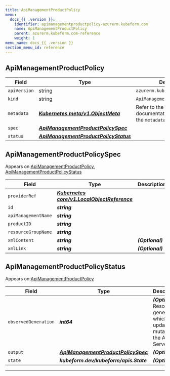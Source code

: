 ```yaml
---
title: ApiManagementProductPolicy
menu:
  docs_{{ .version }}:
    identifier: apimanagementproductpolicy-azurerm.kubeform.com
    name: ApiManagementProductPolicy
    parent: azurerm.kubeform.com-reference
    weight: 1
menu_name: docs_{{ .version }}
section_menu_id: reference
---
```


## ApiManagementProductPolicy
| Field | Type | Description |
| ------ | ----- | ----------- |
| `apiVersion` | string | `azurerm.kubeform.com/v1alpha1` |
|    `kind` | string | `ApiManagementProductPolicy` |
| `metadata` | ***[Kubernetes meta/v1.ObjectMeta](https://kubernetes.io/docs/reference/generated/kubernetes-api/v1.13/#objectmeta-v1-meta)***|Refer to the Kubernetes API documentation for the fields of the `metadata` field.|
| `spec` | ***[ApiManagementProductPolicySpec](#ApiManagementProductPolicySpec)***||
| `status` | ***[ApiManagementProductPolicyStatus](#ApiManagementProductPolicyStatus)***||
## ApiManagementProductPolicySpec

Appears on:[ApiManagementProductPolicy](#ApiManagementProductPolicy), [ApiManagementProductPolicyStatus](#ApiManagementProductPolicyStatus)

| Field | Type | Description |
| ------ | ----- | ----------- |
| `providerRef` | ***[Kubernetes core/v1.LocalObjectReference](https://kubernetes.io/docs/reference/generated/kubernetes-api/v1.13/#localobjectreference-v1-core)***||
| `id` | ***string***||
| `apiManagementName` | ***string***||
| `productID` | ***string***||
| `resourceGroupName` | ***string***||
| `xmlContent` | ***string***| ***(Optional)*** |
| `xmlLink` | ***string***| ***(Optional)*** |
## ApiManagementProductPolicyStatus

Appears on:[ApiManagementProductPolicy](#ApiManagementProductPolicy)

| Field | Type | Description |
| ------ | ----- | ----------- |
| `observedGeneration` | ***int64***| ***(Optional)*** Resource generation, which is updated on mutation by the API Server.|
| `output` | ***[ApiManagementProductPolicySpec](#ApiManagementProductPolicySpec)***| ***(Optional)*** |
| `state` | ***kubeform.dev/kubeform/apis.State***| ***(Optional)*** |
---
